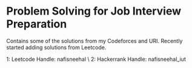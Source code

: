 # Problem Solving for Job Interview Preparation

Contains some of the solutions from my Codeforces and URI. Recently started adding solutions from Leetcode. 

1: Leetcode Handle: nafisneehal \\
2: Hackerrank Handle: nafisneehal_iut
